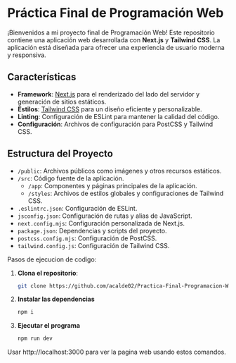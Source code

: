 # Práctica Final de Programación Web

¡Bienvenidos a mi proyecto final de Programación Web! Este repositorio contiene una aplicación web desarrollada con **Next.js** y **Tailwind CSS**. La aplicación está diseñada para ofrecer una experiencia de usuario moderna y responsiva.

## Características

- **Framework**: [Next.js](https://nextjs.org/) para el renderizado del lado del servidor y generación de sitios estáticos.
- **Estilos**: [Tailwind CSS](https://tailwindcss.com/) para un diseño eficiente y personalizable.
- **Linting**: Configuración de ESLint para mantener la calidad del código.
- **Configuración**: Archivos de configuración para PostCSS y Tailwind CSS.

## Estructura del Proyecto

- `/public`: Archivos públicos como imágenes y otros recursos estáticos.
- `/src`: Código fuente de la aplicación.
  - `/app`: Componentes y páginas principales de la aplicación.
  - `/styles`: Archivos de estilos globales y configuraciones de Tailwind CSS.
- `.eslintrc.json`: Configuración de ESLint.
- `jsconfig.json`: Configuración de rutas y alias de JavaScript.
- `next.config.mjs`: Configuración personalizada de Next.js.
- `package.json`: Dependencias y scripts del proyecto.
- `postcss.config.mjs`: Configuración de PostCSS.
- `tailwind.config.js`: Configuración de Tailwind CSS.

Pasos de ejecucion de codigo:

1. **Clona el repositorio**:

   ```bash
   git clone https://github.com/acalde02/Practica-Final-Programacion-Web.git

2. **Instalar las dependencias**
   ```bash
   npm i
   
3. **Ejecutar el programa**
   ```bash
   npm run dev

Usar http://localhost:3000 para ver la pagina web usando estos comandos.



   

